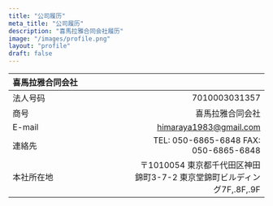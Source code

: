 ```yaml
---
title: "公司履历"
meta_title: "公司履历"
description: "喜馬拉雅合同会社履历"
image: "/images/profile.png"
layout: "profile"
draft: false
---
```


| 喜馬拉雅合同会社　　　　　　　　　　　　|       |
| :-- | ----------:|
| 法人号码   | 7010003031357 | 
| 商号   | 喜馬拉雅合同会社 |
| E-mail  | himaraya1983@gmail.com
| 連絡先   | TEL: 050-6865-6848 FAX: 050-6865-6848 |
| 本社所在地   | 〒1010054 東京都千代田区神田錦町3-7-2 東京堂錦町ビルディング7F,.8F,.9F